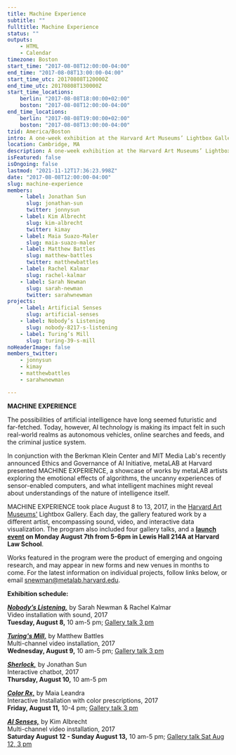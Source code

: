 ```yaml
---
title: Machine Experience
subtitle: ""
fulltitle: Machine Experience
status: ""
outputs:
    - HTML
    - Calendar
timezone: Boston
start_time: "2017-08-08T12:00:00-04:00"
end_time: "2017-08-08T13:00:00-04:00"
start_time_utc: 20170808T120000Z
end_time_utc: 20170808T130000Z
start_time_locations:
    berlin: "2017-08-08T18:00:00+02:00"
    boston: "2017-08-08T12:00:00-04:00"
end_time_locations:
    berlin: "2017-08-08T19:00:00+02:00"
    boston: "2017-08-08T13:00:00-04:00"
tzid: America/Boston
intro: A one-week exhibition at the Harvard Art Museums’ Lightbox Gallery asks where artificial intelligence is headed—and how art can help us explore the world we are making.
location: Cambridge, MA
description: A one-week exhibition at the Harvard Art Museums’ Lightbox Gallery asks where artificial intelligence is headed—and how art can help us explore the world we are making.
isFeatured: false
isOngoing: false
lastmod: "2021-11-12T17:36:23.998Z"
date: "2017-08-08T12:00:00-04:00"
slug: machine-experience
members:
    - label: Jonathan Sun
      slug: jonathan-sun
      twitter: jonnysun
    - label: Kim Albrecht
      slug: kim-albrecht
      twitter: kimay
    - label: Maia Suazo-Maler
      slug: maia-suazo-maler
    - label: Matthew Battles
      slug: matthew-battles
      twitter: matthewbattles
    - label: Rachel Kalmar
      slug: rachel-kalmar
    - label: Sarah Newman
      slug: sarah-newman
      twitter: sarahwnewman
projects:
    - label: Artificial Senses
      slug: artificial-senses
    - label: Nobody’s Listening
      slug: nobody-8217-s-listening
    - label: Turing’s Mill
      slug: turing-39-s-mill
noHeaderImage: false
members_twitter:
    - jonnysun
    - kimay
    - matthewbattles
    - sarahwnewman

---
```

**MACHINE EXPERIENCE**

The possibilities of artificial intelligence have long seemed futuristic and far-fetched. Today, however, AI technology is making its impact felt in such real-world realms as autonomous vehicles, online searches and feeds, and the criminal justice system. 

In conjunction with the Berkman Klein Center and MIT Media Lab's recently announced Ethics and Governance of AI Initiative, metaLAB at Harvard presented MACHINE EXPERIENCE, a showcase of works by metaLAB artists exploring the emotional effects of algorithms, the uncanny experiences of sensor-enabled computers, and what intelligent machines might reveal about understandings of the nature of intelligence itself.

MACHINE EXPERIENCE took place August 8 to 13, 2017, in the [Harvard Art Museums'](http://www.harvardartmuseums.org/) Lightbox Gallery. Each day, the gallery featured work by a different artist, encompassing sound, video, and interactive data visualization. The program also included four gallery talks, and a **[launch event](https://cyber.harvard.edu/events/2017/08/AIArt) on Monday August 7th from 5-6pm in Lewis Hall 214A at Harvard Law School**. 

Works featured in the program were the product of emerging and ongoing research, and may appear in new forms and new venues in months to come. For the latest information on individual projects, follow links below, or email [snewman@metalab.harvard.edu](mailto:snewman@metalab.harvard.edu). 

**Exhibition schedule:**

***[Nobody’s Listening,](../lb_nobodyslistening)*** by Sarah Newman & Rachel Kalmar<br />
Video installation with sound, 2017<br />
**Tuesday, August 8,** 10 am-5 pm; [Gallery talk 3 pm](http://www.harvardartmuseums.org/visit/calendar/lightbox-gallery-talk-artificial-intelligence-in-art-and-design-2)

***[Turing's Mill,](../lb_turingsmill)*** by Matthew Battles<br />
Multi-channel video installation, 2017<br />
**Wednesday, August 9,** 10 am-5 pm; [Gallery talk 3 pm](http://www.harvardartmuseums.org/visit/calendar/lightbox-gallery-talk-artificial-intelligence-in-art-and-design-1)

***[Sherlock,](../lb_sherlock)*** by Jonathan Sun<br />
Interactive chatbot, 2017<br />
**Thursday, August 10,** 10 am-5 pm

***[Color Rx,](../lb_colorrx)*** by Maia Leandra<br />
Interactive Installation with color prescriptions, 2017<br />
**Friday, August 11,** 10-4 pm; [Gallery talk 3 pm](http://www.harvardartmuseums.org/visit/calendar/lightbox-gallery-talk-artificial-intelligence-in-art-and-design-3)

***[AI Senses,](../lb_aisenses)*** by Kim Albrecht<br />
Multi-channel video installation, 2017<br />
**Saturday August 12 - Sunday August 13,** 10 am-5 pm; [Gallery talk Sat Aug 12, 3 pm](http://www.harvardartmuseums.org/visit/calendar/lightbox-gallery-talk-artificial-intelligence-in-art-and-design)